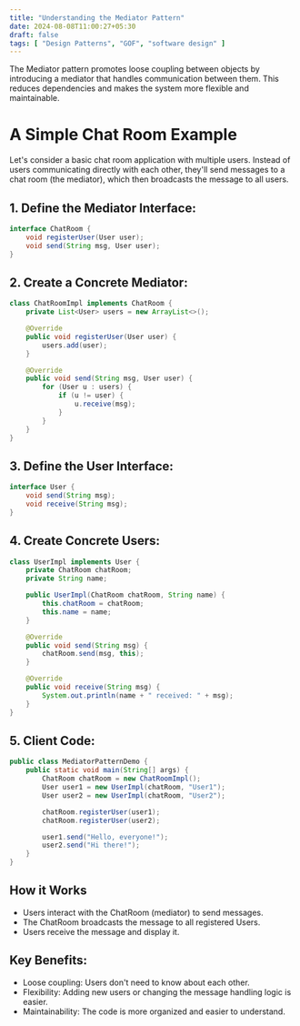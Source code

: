 ```yaml
---
title: "Understanding the Mediator Pattern"
date: 2024-08-08T11:00:27+05:30
draft: false
tags: [ "Design Patterns", "GOF", "software design" ]
---
```

The Mediator pattern promotes loose coupling between objects by introducing a mediator that handles communication between them. This reduces dependencies and makes the system more flexible and maintainable.

# A Simple Chat Room Example
Let's consider a basic chat room application with multiple users. Instead of users communicating directly with each other, they'll send messages to a chat room (the mediator), which then broadcasts the message to all users.

## 1. Define the Mediator Interface:
~~~java
interface ChatRoom {
    void registerUser(User user);
    void send(String msg, User user);
}
~~~

## 2. Create a Concrete Mediator:

~~~java
class ChatRoomImpl implements ChatRoom {
    private List<User> users = new ArrayList<>();

    @Override
    public void registerUser(User user) {
        users.add(user);
    }

    @Override
    public void send(String msg, User user) {
        for (User u : users) {
            if (u != user) {
                u.receive(msg);
            }
        }
    }
}
~~~

## 3. Define the User Interface:

~~~java
interface User {
    void send(String msg);
    void receive(String msg);
}
~~~

## 4. Create Concrete Users:
~~~java
class UserImpl implements User {
    private ChatRoom chatRoom;
    private String name;

    public UserImpl(ChatRoom chatRoom, String name) {
        this.chatRoom = chatRoom;
        this.name = name;
    }

    @Override
    public void send(String msg) {
        chatRoom.send(msg, this);
    }

    @Override
    public void receive(String msg) {
        System.out.println(name + " received: " + msg);
    }
}
~~~

## 5. Client Code:

~~~java
public class MediatorPatternDemo {
    public static void main(String[] args) {
        ChatRoom chatRoom = new ChatRoomImpl();
        User user1 = new UserImpl(chatRoom, "User1");
        User user2 = new UserImpl(chatRoom, "User2");

        chatRoom.registerUser(user1);
        chatRoom.registerUser(user2);

        user1.send("Hello, everyone!");
        user2.send("Hi there!");
    }
}
~~~


## How it Works
- Users interact with the ChatRoom (mediator) to send messages.
- The ChatRoom broadcasts the message to all registered Users.
- Users receive the message and display it.

## Key Benefits:
- Loose coupling: Users don't need to know about each other.
- Flexibility: Adding new users or changing the message handling logic is easier.
- Maintainability: The code is more organized and easier to understand.
